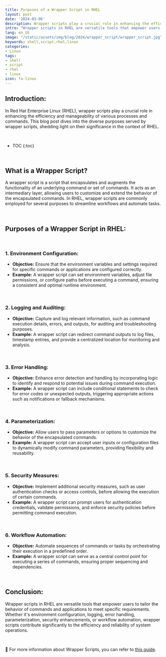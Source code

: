 ```yaml
---
title: Purposes of a Wrapper Script in RHEL
layout: post
date: '2024-03-06'
description: Wrapper scripts play a crucial role in enhancing the efficiency and manageability of various processes and commands.
intro: "Wrapper scripts in RHEL are versatile tools that empower users to tailor the behavior of commands and applications to meet specific requirements."
lang: en_US
image: "/static/assets/img/blog/2024/wrapper_script/wrapper_script.jpg"
keywords: shell,script,rhel,linux
categories:
- Linux
tags:
- shell
- script
- rhel
- linux
icon: fa-linux
---
```


## Introduction:

In Red Hat Enterprise Linux (RHEL), wrapper scripts play a crucial role in enhancing the efficiency and manageability of various processes and commands. This blog post dives into the diverse purposes served by wrapper scripts, shedding light on their significance in the context of RHEL.

<br>

* TOC 
{:toc}

<br>

## What is a Wrapper Script?

A wrapper script is a script that encapsulates and augments the functionality of an underlying command or set of commands. It acts as an intermediary layer, allowing users to customize and extend the behavior of the encapsulated commands. In RHEL, wrapper scripts are commonly employed for several purposes to streamline workflows and automate tasks.

<br>

## Purposes of a Wrapper Script in RHEL:

<br>

### 1. **Environment Configuration:**
   - **Objective:**
     Ensure that the environment variables and settings required for specific commands or applications are configured correctly.
   - **Example:**
     A wrapper script can set environment variables, adjust file permissions, or configure paths before executing a command, ensuring a consistent and optimal runtime environment.

<br>

### 2. **Logging and Auditing:**
   - **Objective:**
     Capture and log relevant information, such as command execution details, errors, and outputs, for auditing and troubleshooting purposes.
   - **Example:**
     A wrapper script can redirect command outputs to log files, timestamp entries, and provide a centralized location for monitoring and analysis.

<br>

### 3. **Error Handling:**
   - **Objective:**
     Enhance error detection and handling by incorporating logic to identify and respond to potential issues during command execution.
   - **Example:**
     A wrapper script can include conditional statements to check for error codes or unexpected outputs, triggering appropriate actions such as notifications or fallback mechanisms.

<br>

### 4. **Parameterization:**
   - **Objective:**
     Allow users to pass parameters or options to customize the behavior of the encapsulated commands.
   - **Example:**
     A wrapper script can accept user inputs or configuration files to dynamically modify command parameters, providing flexibility and reusability.

<br>

### 5. **Security Measures:**
   - **Objective:**
     Implement additional security measures, such as user authentication checks or access controls, before allowing the execution of certain commands.
   - **Example:**
     A wrapper script can prompt users for authentication credentials, validate permissions, and enforce security policies before permitting command execution.

<br>

### 6. **Workflow Automation:**
   - **Objective:**
     Automate sequences of commands or tasks by orchestrating their execution in a predefined order.
   - **Example:**
     A wrapper script can serve as a central control point for executing a series of commands, ensuring proper sequencing and dependencies.

<br>

## Conclusion:

Wrapper scripts in RHEL are versatile tools that empower users to tailor the behavior of commands and applications to meet specific requirements. Whether it's environment configuration, logging, error handling, parameterization, security enhancements, or workflow automation, wrapper scripts contribute significantly to the efficiency and reliability of system operations.

<br>

📝 For more information about Wrapper Scripts, you can refer to [this guide](https://tldp.org/LDP/abs/html/wrapper.html).

